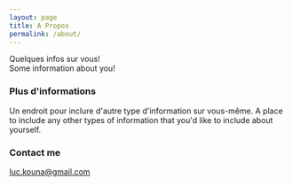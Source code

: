 ```yaml
---
layout: page
title: A Propos
permalink: /about/
---
```


Quelques infos sur vous!  
Some information about you!  

### Plus d'informations

Un endroit pour inclure d'autre type d'information sur vous-même.
A place to include any other types of information that you'd like to include about yourself.

### Contact me

[luc.kouna@gmail.com](mailto:luc.kouna@gmail.com)
